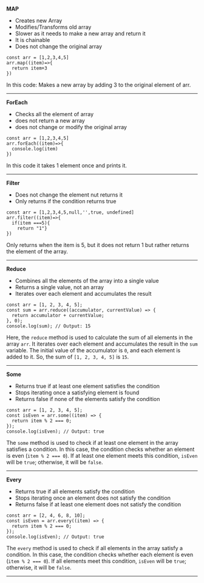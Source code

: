 **MAP**
- Creates new Array
- Modifies/Transforms old array
- Slower as it needs to make a new array and return it
- It is chainable
- Does not change the original array

```
const arr = [1,2,3,4,5]
arr.map((item)=>{
  return item+3
})
```

In this code: Makes a new array by adding 3 to the original element of arr.

---

**ForEach**
- Checks all the element of array
- does not return a new array
- does not change or modify the original array 

```
const arr = [1,2,3,4,5]
arr.forEach((item)=>{
  console.log(item)
})

```
In this code it takes 1 element once and prints it.

---

**Filter**
- Does not change the element nut returns it
- Only returns if the condition returns true

```
const arr = [1,2,3,4,5,null,'',true, undefined]
arr.filter((item)=>{
  if(item ===5){
    return "1"}
})
```
Only returns when the item is 5, but it does not return 1 but rather returns the element of the array.

---

**Reduce**
- Combines all the elements of the array into a single value 
- Returns a single value, not an array 
- Iterates over each element and accumulates the result

```
const arr = [1, 2, 3, 4, 5];
const sum = arr.reduce((accumulator, currentValue) => {
  return accumulator + currentValue;
}, 0);
console.log(sum); // Output: 15

```

Here, the `reduce` method is used to calculate the sum of all elements in the array `arr`. It iterates over each element and accumulates the result in the `sum` variable. The initial value of the accumulator is `0`, and each element is added to it. So, the sum of `[1, 2, 3, 4, 5]` is `15`.

---

**Some** 
- Returns true if at least one element satisfies the condition 
- Stops iterating once a satisfying element is found 
- Returns false if none of the elements satisfy the condition

```
const arr = [1, 2, 3, 4, 5];
const isEven = arr.some((item) => {
  return item % 2 === 0;
});
console.log(isEven); // Output: true
```
The `some` method is used to check if at least one element in the array satisfies a condition. In this case, the condition checks whether an element is even (`item % 2 === 0`). If at least one element meets this condition, `isEven` will be `true`; otherwise, it will be `false`.

---

**Every** 
- Returns true if all elements satisfy the condition 
- Stops iterating once an element does not satisfy the condition 
- Returns false if at least one element does not satisfy the condition
```
const arr = [2, 4, 6, 8, 10];
const isEven = arr.every((item) => {
  return item % 2 === 0;
});
console.log(isEven); // Output: true
```
The `every` method is used to check if all elements in the array satisfy a condition. In this case, the condition checks whether each element is even (`item % 2 === 0`). If all elements meet this condition, `isEven` will be `true`; otherwise, it will be `false`.

---

